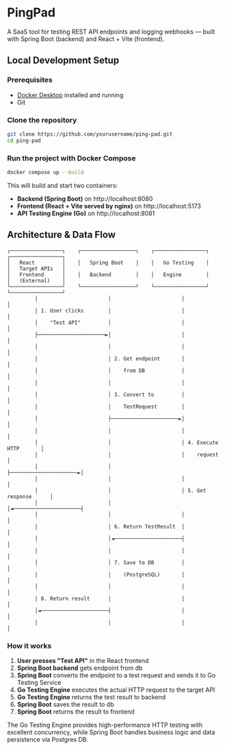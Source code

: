 # PingPad

A SaaS tool for testing REST API endpoints and logging webhooks — built with Spring Boot (backend) and React + Vite (frontend).

## Local Development Setup

### Prerequisites

- [Docker Desktop](https://www.docker.com/products/docker-desktop) installed and running
- Git

### Clone the repository

```bash
git clone https://github.com/yourusername/ping-pad.git
cd ping-pad
```

### Run the project with Docker Compose

```bash
docker compose up --build
```

This will build and start two containers:

- **Backend (Spring Boot)** on http://localhost:8080
- **Frontend (React + Vite served by nginx)** on http://localhost:5173
- **API Testing Engine (Go)** on http://localhost:8081

## Architecture & Data Flow

```
┌─────────────────┐    ┌──────────────────┐    ┌─────────────────┐    ┌─────────────────┐
│   React         │    │   Spring Boot    │    │   Go Testing    │    │   Target APIs   │
│   Frontend      │    │   Backend        │    │   Engine        │    │   (External)    │
└─────────────────┘    └──────────────────┘    └─────────────────┘    └─────────────────┘
         │                       │                       │                       │
         │ 1. User clicks        │                       │                       │
         │    "Test API"         │                       │                       │
         ├──────────────────────►│                       │                       │
         │                       │                       │                       │
         │                       │ 2. Get endpoint       │                       │
         │                       │    from DB            │                       │
         │                       │                       │                       │
         │                       │ 3. Convert to         │                       │
         │                       │    TestRequest        │                       │
         │                       ├──────────────────────►│                       │
         │                       │                       │                       │
         │                       │                       │ 4. Execute HTTP       │
         │                       │                       │    request            │
         │                       │                       ├──────────────────────►│
         │                       │                       │                       │
         │                       │                       │ 5. Get response      │
         │                       │                       │◄──────────────────────┤
         │                       │                       │                       │
         │                       │ 6. Return TestResult  │                       │
         │                       │◄──────────────────────┤                       │
         │                       │                       │                       │
         │                       │ 7. Save to DB         │                       │
         │                       │    (PostgreSQL)       │                       │
         │                       │                       │                       │
         │ 8. Return result      │                       │                       │
         │◄──────────────────────┤                       │                       │
         │                       │                       │                       │
```

### How it works

1. **User presses "Test API"** in the React frontend
2. **Spring Boot backend** gets endpoint from db
3. **Spring Boot** converts the endpoint to a test request and sends it to Go Testing Service
4. **Go Testing Engine** executes the actual HTTP request to the target API
5. **Go Testing Engine** returns the test result to backend
6. **Spring Boot** saves the result to db
7. **Spring Boot** returns the result to frontend

The Go Testing Engine provides high-performance HTTP testing with excellent concurrency, while Spring Boot handles business logic and data persistence via Postgres DB.
